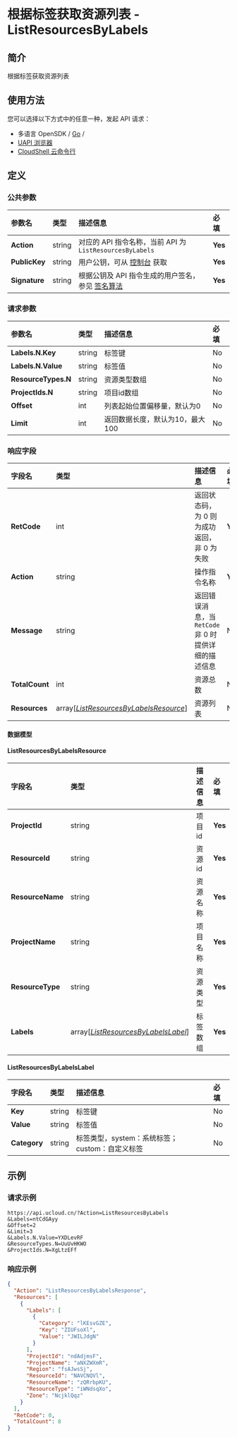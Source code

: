 # 根据标签获取资源列表 - ListResourcesByLabels

## 简介

根据标签获取资源列表






## 使用方法

您可以选择以下方式中的任意一种，发起 API 请求：
- 多语言 OpenSDK / [Go](https://github.com/ucloud/ucloud-sdk-go) /
- [UAPI 浏览器](https://console.ucloud.cn/uapi/detail?id=ListResourcesByLabels)
- [CloudShell 云命令行](https://shell.ucloud.cn/)


## 定义

### 公共参数

| 参数名 | 类型 | 描述信息 | 必填 |
|:---|:---|:---|:---|
| **Action**     | string  | 对应的 API 指令名称，当前 API 为 `ListResourcesByLabels`                        | **Yes** |
| **PublicKey**  | string  | 用户公钥，可从 [控制台](https://console.ucloud.cn/uapi/apikey) 获取                                             | **Yes** |
| **Signature**  | string  | 根据公钥及 API 指令生成的用户签名，参见 [签名算法](api/summary/signature.md)  | **Yes** |

### 请求参数

| 参数名 | 类型 | 描述信息 | 必填 |
|:---|:---|:---|:---|
| **Labels.N.Key** | string | 标签键 |No|
| **Labels.N.Value** | string | 标签值 |No|
| **ResourceTypes.N** | string | 资源类型数组 |No|
| **ProjectIds.N** | string | 项目id数组 |No|
| **Offset** | int | 列表起始位置偏移量，默认为0 |No|
| **Limit** | int | 返回数据长度，默认为10，最大100 |No|

### 响应字段

| 字段名 | 类型 | 描述信息 | 必填 |
|:---|:---|:---|:---|
| **RetCode** | int | 返回状态码，为 0 则为成功返回，非 0 为失败 |**Yes**|
| **Action** | string | 操作指令名称 |**Yes**|
| **Message** | string | 返回错误消息，当 `RetCode` 非 0 时提供详细的描述信息 |No|
| **TotalCount** | int | 资源总数 |No|
| **Resources** | array[[*ListResourcesByLabelsResource*](#ListResourcesByLabelsResource)] | 资源列表 |No|

#### 数据模型


#### ListResourcesByLabelsResource

| 字段名 | 类型 | 描述信息 | 必填 |
|:---|:---|:---|:---|
| **ProjectId** | string | 项目id |**Yes**|
| **ResourceId** | string | 资源id |**Yes**|
| **ResourceName** | string | 资源名称 |**Yes**|
| **ProjectName** | string | 项目名称 |**Yes**|
| **ResourceType** | string | 资源类型 |**Yes**|
| **Labels** | array[[*ListResourcesByLabelsLabel*](#ListResourcesByLabelsLabel)] | 标签数组 |**Yes**|

#### ListResourcesByLabelsLabel

| 字段名 | 类型 | 描述信息 | 必填 |
|:---|:---|:---|:---|
| **Key** | string | 标签键 |No|
| **Value** | string | 标签值 |No|
| **Category** | string | 标签类型，system：系统标签；custom：自定义标签 |No|

## 示例

### 请求示例
    
```
https://api.ucloud.cn/?Action=ListResourcesByLabels
&Labels=ntCdGAyy
&Offset=2
&Limit=3
&Labels.N.Value=YXDLevRF
&ResourceTypes.N=UuUvHKWO
&ProjectIds.N=XgLtzEFf
```

### 响应示例
    
```json
{
  "Action": "ListResourcesByLabelsResponse",
  "Resources": [
    {
      "Labels": [
        {
          "Category": "lKEsvGZE",
          "Key": "ZIUFsoXl",
          "Value": "JWILJdgN"
        }
      ],
      "ProjectId": "ndAdjmsF",
      "ProjectName": "aNXZWXmR",
      "Region": "fsAJwsSj",
      "ResourceId": "NAVCNQVl",
      "ResourceName": "zQRrbpKU",
      "ResourceType": "iWNdsqXo",
      "Zone": "NcjklQqz"
    }
  ],
  "RetCode": 0,
  "TotalCount": 8
}
```





